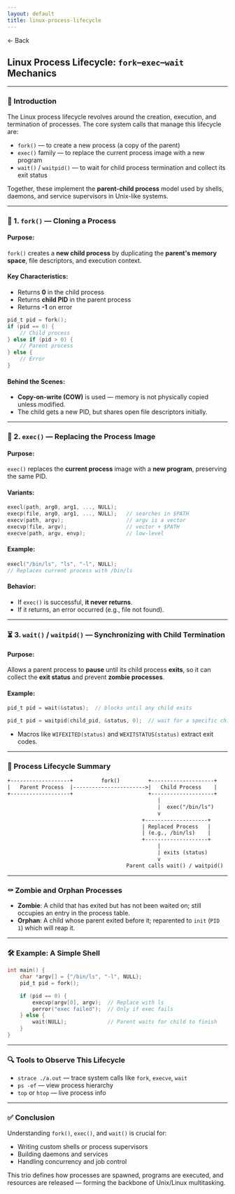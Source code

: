 ```yaml
---
layout: default
title: linux-process-lifecycle
---
```


<a href="https://anish7600.github.io/technical-writeups" style="text-decoration: none;">← Back</a>


## Linux Process Lifecycle: `fork`–`exec`–`wait` Mechanics

---

### 🔧 Introduction

The Linux process lifecycle revolves around the creation, execution, and termination of processes. The core system calls that manage this lifecycle are:

* `fork()` — to create a new process (a copy of the parent)
* `exec()` family — to replace the current process image with a new program
* `wait()` / `waitpid()` — to wait for child process termination and collect its exit status

Together, these implement the **parent-child process** model used by shells, daemons, and service supervisors in Unix-like systems.

---

### 🧬 1. `fork()` — Cloning a Process

#### Purpose:

`fork()` creates a **new child process** by duplicating the **parent's memory space**, file descriptors, and execution context.

#### Key Characteristics:

* Returns **0** in the child process
* Returns **child PID** in the parent process
* Returns **-1** on error

```c
pid_t pid = fork();
if (pid == 0) {
    // Child process
} else if (pid > 0) {
    // Parent process
} else {
    // Error
}
```

#### Behind the Scenes:

* **Copy-on-write (COW)** is used — memory is not physically copied unless modified.
* The child gets a new PID, but shares open file descriptors initially.

---

### 🚀 2. `exec()` — Replacing the Process Image

#### Purpose:

`exec()` replaces the **current process** image with a **new program**, preserving the same PID.

#### Variants:

```c
execl(path, arg0, arg1, ..., NULL);
execp(file, arg0, arg1, ..., NULL);   // searches in $PATH
execv(path, argv);                    // argv is a vector
execvp(file, argv);                   // vector + $PATH
execve(path, argv, envp);             // low-level
```

#### Example:

```c
execl("/bin/ls", "ls", "-l", NULL);
// Replaces current process with /bin/ls
```

#### Behavior:

* If `exec()` is successful, **it never returns**.
* If it returns, an error occurred (e.g., file not found).

---

### ⏳ 3. `wait()` / `waitpid()` — Synchronizing with Child Termination

#### Purpose:

Allows a parent process to **pause** until its child process **exits**, so it can collect the **exit status** and prevent **zombie processes**.

#### Example:

```c
pid_t pid = wait(&status);  // blocks until any child exits
```

```c
pid_t pid = waitpid(child_pid, &status, 0);  // wait for a specific child
```

* Macros like `WIFEXITED(status)` and `WEXITSTATUS(status)` extract exit codes.

---

### 🧠 Process Lifecycle Summary

```txt
+-------------------+         fork()         +--------------------+
|   Parent Process  |----------------------->|   Child Process    |
+-------------------+                        +--------------------+
                                                |
                                                |  exec("/bin/ls")
                                                v
                                           +--------------------+
                                           | Replaced Process   |
                                           | (e.g., /bin/ls)    |
                                           +--------------------+
                                                |
                                                | exits (status)
                                                v
                                      Parent calls wait() / waitpid()
```

---

### ⚰️ Zombie and Orphan Processes

* **Zombie**: A child that has exited but has not been waited on; still occupies an entry in the process table.
* **Orphan**: A child whose parent exited before it; reparented to `init` (`PID 1`) which will reap it.

---

### 🛠 Example: A Simple Shell

```c
int main() {
    char *argv[] = {"/bin/ls", "-l", NULL};
    pid_t pid = fork();

    if (pid == 0) {
        execvp(argv[0], argv);  // Replace with ls
        perror("exec failed");  // Only if exec fails
    } else {
        wait(NULL);             // Parent waits for child to finish
    }
}
```

---

### 🔍 Tools to Observe This Lifecycle

* `strace ./a.out` — trace system calls like `fork`, `execve`, `wait`
* `ps -ef` — view process hierarchy
* `top` or `htop` — live process info

---

### ✅ Conclusion

Understanding `fork()`, `exec()`, and `wait()` is crucial for:

* Writing custom shells or process supervisors
* Building daemons and services
* Handling concurrency and job control

This trio defines how processes are spawned, programs are executed, and resources are released — forming the backbone of Unix/Linux multitasking.
